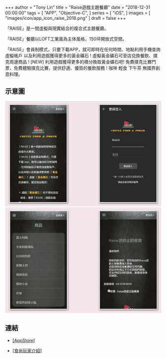 +++
author = "Tony Lin"
title = "Raise遊戲主題餐廳"
date = "2018-12-31 00:00:00"
tags = [
  "APP",
  "Objective-C",
]
series = [
  "iOS",
]
images = [
  "images/icon/app_icon_raise_2018.png"
]
draft = false
+++

‎「RAISE」是一間虛擬與現實結合的複合式主題餐廳。

「RAISE」餐廳以LOFT工業風為主体風格，150坪開放式空間。
<!--more-->

「RAISE」會員制模式，只要下載APP，就可即時在任何時間、地點利用手機查詢虛擬帳戶 以及利用遊戲獲得更多的黃金礦石 ! 虛擬黃金礦石可至店兌換餐飲、撲克周邊商品 ! [NEW] 利用遊戲獲得更多的積分換取黃金礦石吧! 免費撲克比賽門票，免費體驗撲克比賽，提供舒適、優質的餐飲服務 ! 咖啡 輕食 下午茶 無國界創意料理。

## 示意圖

![APP](/images/posts/app_raise_game_1.png)
![APP](/images/posts/app_raise_game_2.png)

## 連結

- [[AppStore]](https://apps.apple.com/tw/app/raise遊戲主題餐廳/id1086550099)

- [[食尚玩家介紹]](https://www.youtube.com/watch?v=K2V6bJD4fos)